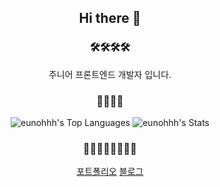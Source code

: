 <div align= "center">

## Hi there 👋

### 🛠️🛠️🛠️🛠️
주니어 프론트엔드 개발자 입니다.

### 🏅🏅🏅🏅

![eunohhh's Top Languages](https://github-readme-stats.vercel.app/api/top-langs/?username=eunohhh&theme=vue-dark&show_icons=true&hide_border=true&layout=compact)
![eunohhh's Stats](https://github-readme-stats.vercel.app/api?username=eunohhh&theme=vue-dark&show_icons=true&hide_border=true&count_private=true)

### 🧑‍💻🧑‍💻🧑‍💻🧑‍💻
<a href="https://eunoh.top">포트폴리오</a>
<a href="https://ifelseif.tistory.com/">블로그<a>

</div>
<!--
**eunohhh/eunohhh** is a ✨ _special_ ✨ repository because its `README.md` (this file) appears on your GitHub profile.

Here are some ideas to get you started:

- 🔭 I’m currently working on ...
- 🌱 I’m currently learning ...
- 👯 I’m looking to collaborate on ...
- 🤔 I’m looking for help with ...
- 💬 Ask me about ...
- 📫 How to reach me: ...
- 😄 Pronouns: ...
- ⚡ Fun fact: ...
-->
